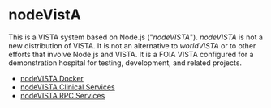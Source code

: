 # nodeVistA

This is a VISTA system based on Node.js ("_nodeVISTA_"). _nodeVISTA_ is not a new distribution of VISTA. It is not an alternative to _worldVISTA_ or to other efforts that involve Node.js and VISTA.  It is a FOIA VISTA configured for a demonstration hospital for testing, development, and related projects.


* [nodeVISTA Docker](https://github.com/cloudvista/nodevista/tree/master/setupDocker#docker-for-nodevista)
* [nodeVISTA Clinical Services](https://github.com/cloudvista/nodevista/tree/master/clinicalService#clinical-rest-service)
* [nodeVISTA RPC Services](https://github.com/cloudvista/nodevista/tree/master/rpcServer#rpc-server)

